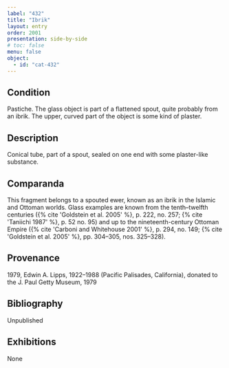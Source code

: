 ```yaml
---
label: "432"
title: "Ibrik"
layout: entry
order: 2001
presentation: side-by-side
# toc: false
menu: false
object:
  - id: "cat-432"
---
```


## Condition

Pastiche. The glass object is part of a flattened spout, quite probably from an ibrik. The upper, curved part of the object is some kind of plaster.

## Description

Conical tube, part of a spout, sealed on one end with some plaster-like substance.

## Comparanda

This fragment belongs to a spouted ewer, known as an ibrik in the Islamic and Ottoman worlds. Glass examples are known from the tenth–twelfth centuries ({% cite 'Goldstein et al. 2005' %}, p. 222, no. 257; {% cite 'Taniichi 1987' %}, p. 52 no. 95) and up to the nineteenth-century Ottoman Empire ({% cite 'Carboni and Whitehouse 2001' %}, p. 294, no. 149; {% cite 'Goldstein et al. 2005' %}, pp. 304–305, nos. 325–328).

## Provenance

1979, Edwin A. Lipps, 1922–1988 (Pacific Palisades, California), donated to the J. Paul Getty Museum, 1979

## Bibliography

Unpublished

## Exhibitions

None